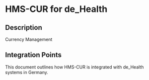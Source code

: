 # HMS-CUR for de_Health

## Description

Currency Management

## Integration Points

This document outlines how HMS-CUR is integrated with de_Health systems in Germany.
